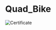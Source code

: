 # Quad_Bike


![Certificate](https://drive.google.com/file/d/1ueDnDuS_Aw9hsICsfiExwqG_eH6Ojx2V/view)

